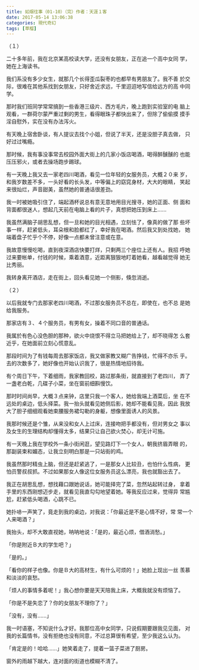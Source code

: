```yaml
---
title: 如烟往事（01-10）（完）作者：天涯１客
date: 2017-05-14 13:06:38
categories: 現代奇幻
tags: [草榴]
---
```

（１）

二十多年前，我在北京某高校读大学，还没有女朋友，正在追一个高中女同
学，她在上海读书。

我们系没有多少女生，就那几个长得歪瓜裂枣的也都早有男朋友了。我不善
於交际，很难在其他系找到女朋友，只好舍近求远，千里迢迢地写信给远方的高
中同学。

那时我们班同学常常搞到一些香港三级片、西方毛片，晚上跑到实验室的电
脑上观看，一群荷尔蒙严重过剩的男生，看得眼珠子都快出来了，但除了偷偷摸
摸手淫自慰外，实在没有办法泻火。

有天晚上宿舍卧谈，有人提议去找个小姐，但说了半天，还是没胆子真去做，
只好过过嘴瘾。

那时候，我有事没事常去校园外面大街上的几家小饭店喝酒，喝得醉醺醺的
也能压压邪火，或者去操场跑步踢球。

有一天晚上我又去一家老四川喝酒，看见一位年轻的女服务员，大概２０来
岁，和我岁数差不多，一头好看的长头发，中等偏上的窈窕身材，大大的眼睛，
笑起来很灿烂，声音甜美，虽然她的普通话很差劲。

我一时被她吸引住了，端起酒杯说总有意无意地用目光搜寻，她的正面、侧
面和背面都很迷人，想起几天前在电脑上看的片子，真想把她压到床上……

我虽然满脑子胡思乱想，但一旦和她的目光相遇，立刻怯了，像真的做了那
些坏事一样，赶紧低头，耳朵根和脸都红了，幸好我在喝酒。然后我又到处找她，
她端着盘子忙乎个不停，好像一点都未曾注意或在意。

我故意慢慢吃喝，直到夜深酒店快要打烊，只剩两三个座位上还有人。我招
呼她过来要帐单，付钱的时候，乘着酒意，近距离狠狠地盯着她看，越看越觉得
她无比秀丽。

我转身离开酒店，走在街上，回头看见她一个侧影，倏忽消逝。

（２）

以后我就专门去那家老四川喝酒，不过那女服务员不总在，即使在，也不总
是她给我服务。

那家店有３、４个服务员，有男有女，操着不同口音的普通话。

我属於有色心没色胆的那种，欲火中烧恨不得立马把她给上了，却不晓得怎
么套近乎，在她面前立刻心慌意乱。

那段时间为了有钱每周去那家饭店，我又做家教又糊广告挣钱，忙得不亦乐
乎。去的次数多了，她好像也开始认识我了，很是热情地招待我。

有个周日下午，下着细雨，我家教回校，路过那条街，就直接到了老四川，
弄了一盏老白乾，几碟子小菜，坐在窗前细斟慢饮。

那时时间尚早，大概３点来钟，店里只我一个客人，她给我端上酒菜后，坐
在不远处的桌边，低头择菜。我一抬头就看见她侧后影，她却不能看见我，因此
我放大了胆子细细观看她束腰服务裙勾勒的身躯，想像里面诱人的风景。

我那时候还是个雏，从来没和女人上过床，连接吻把手都没有，但对男女之
事以及女生的生理结构却懂得太多，结果只让自己欲火焚心，却无计可施。

有一天晚上我在学校外一条小街闲逛，望见路灯下一个女人，朝我挤眉弄眼
的，那副装束和媚态，让我立刻明白那是一只站街的鸡。

我虽然那时精虫上脑，但还是赶紧逃了，一是那女人比较丑，也怕什么性病，
更怕员警叔叔抓。不过如果那女人像这位女服务员这么漂亮，我也就豁出去了。

我正在胡思乱想，想找藉口跟她说话，她可能择完了菜，忽然站起转过身，
拿着手里的东西刚想迈步走，就看见我直勾勾地望着她。等我反应过来，觉得异
常尴尬，赶紧低头喝酒，心跳不已。

她扑哧一声笑了，竟走到我的桌边，对我说：「你最近是不是心情不好，常
常一个人来喝酒？」

我抬头，却不大敢直视她，呐呐地说：「是的，最近心烦，借酒消愁。」

「你是附近Ｂ大的学生吧？」

「是的。」

「看你的样子也像。你是Ｂ大的高材生，有什么可烦的！」她脸上现出一丝
羡慕和淡淡的哀愁。

「烦人的事情多着呢！」我心想你要是天天陪我上床，大概我就没有烦恼了。

「你是不是失恋了？你的女朋友不理你了？」

「没有，没有……」

我一时语塞，不知说什么才好。我那位高中女同学，只说假期要跟我见见面，
对我的长篇情书，没有拒绝也没有同意，不过总算很有希望，至少我这么认为。

「肯定是的！哈哈……」她笑着走了，提着一篮子菜进了厨房。

窗外的雨越下越大，连对面的街道也模糊不清了。